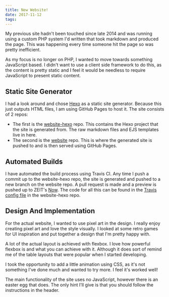 ```yaml
---
title: New Website!
date: 2017-11-12
tags:
---
```

My previous site hadn't been touched since late 2014 and was running using a custom PHP system I'd written that took markdown and produced the page. This was happening every time someone hit the page so was pretty inefficient.

As my focus is no longer on PHP, I wanted to move towards something JavaScript based. I didn't want to use a client side framework to do this, as the content is pretty static and I feel it would be needless to require JavaScript to present static content.

<!-- excerpt -->

## Static Site Generator

I had a look around and chose [Hexo](https://hexo.io/) as a static site generator. Because this just outputs HTML files, I am using GitHub Pages to host it. The site consists of 2 repos:

- The first is the [website-hexo](https://github.com/lukeb-uk/website-hexo) repo. This contains the Hexo project that the site is generated from. The raw markdown files and EJS templates live in here.
- The second is the [website](https://github.com/lukeb-uk/website) repo. This is where the generated site is pushed to and is then served using GitHub Pages.

## Automated Builds

I have automated the build process using Travis CI. Any time I push a commit up to the website-hexo repo, the site is generated and pushed to a new branch on the website repo. A pull request is made and a preview is pushed up to ZEIT's [Now](https://zeit.co/now). The code for all this can be found in the [Travis config file](https://github.com/lukeb-uk/website-hexo/blob/master/.travis.yml) in the website-hexo repo.

## Design And Implementation

For the actual website, I wanted to use pixel art in the design. I really enjoy creating pixel art and love the style visually. I looked at some retro games for UI inspiration and put together a design that I'm pretty happy with.

A lot of the actual layout is achieved with flexbox. I love how powerful flexbox is and what you can achieve with it. Although it does sort of remind me of the table layouts that were popular when I started developing.

I took the opportunity to add a little animation using CSS, as it's not something I've done much and wanted to try more. I feel it's worked well!

The main functionality of the site uses no JavaScript, however there is an easter egg that does. The only hint I'll give is that you should follow the instructions in the header.
